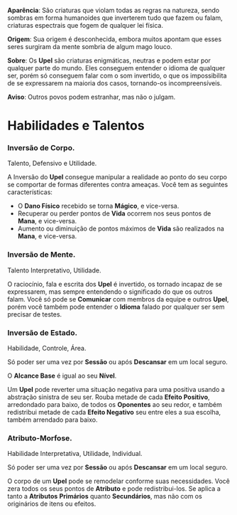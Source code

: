 **Aparência**: São criaturas que violam todas as regras na natureza, sendo sombras em forma humanoides que inverterem tudo que fazem ou falam, criaturas espectrais que fogem de qualquer lei física.

**Origem**: Sua origem é desconhecida, embora muitos apontam que esses seres surgiram da mente sombria de algum mago louco.

**Sobre**: Os **Upel** são criaturas enigmáticas, neutras e podem estar por qualquer parte do mundo. Eles conseguem entender o idioma de qualquer ser, porém só conseguem falar com o som invertido, o que os impossibilita de se expressarem na maioria dos casos, tornando-os incompreensíveis. 

**Aviso**: Outros povos podem estranhar, mas não o julgam.

# Habilidades e Talentos

### Inversão de Corpo.

Talento, Defensivo e Utilidade.

A Inversão do **Upel** consegue manipular a realidade ao ponto do seu corpo se comportar de formas diferentes contra ameaças. Você tem as seguintes características: 
* O **Dano Físico** recebido se torna **Mágico**, e vice-versa. 
* Recuperar ou perder pontos de **Vida** ocorrem nos seus pontos de **Mana**, e vice-versa.
* Aumento ou diminuição de pontos máximos de **Vida** são realizados na **Mana**, e vice-versa.

### Inversão de Mente.

Talento Interpretativo, Utilidade.

O raciocínio, fala e escrita dos **Upel** é invertido, os tornado incapaz de se expressarem, mas sempre entendendo o significado do que os outros falam. Você só pode se **Comunicar** com membros da equipe e outros **Upel**, porém você também pode entender o **Idioma** falado por qualquer ser sem precisar de testes.

### Inversão de Estado.

Habilidade, Controle, Área.

Só poder ser uma vez por **Sessão** ou após **Descansar** em um local seguro.

O **Alcance Base** é igual ao seu **Nível**.

Um **Upel** pode reverter uma situação negativa para uma positiva usando a abstração sinistra de seu ser. Rouba metade de cada **Efeito Positivo**, arredondado para baixo, de todos os **Oponentes** ao seu redor, e também redistribui metade de cada **Efeito Negativo** seu entre eles a sua escolha, também arrendado para baixo.

### Atributo-Morfose.

Habilidade Interpretativa, Utilidade, Individual.

Só poder ser uma vez por **Sessão** ou após **Descansar** em um local seguro.

O corpo de um **Upel** pode se remodelar conforme suas necessidades. Você zera todos os seus pontos de **Atributo** e pode redistribui-los. Se aplica a tanto a **Atributos** **Primários** quanto **Secundários**, mas não com os originários de itens ou efeitos.